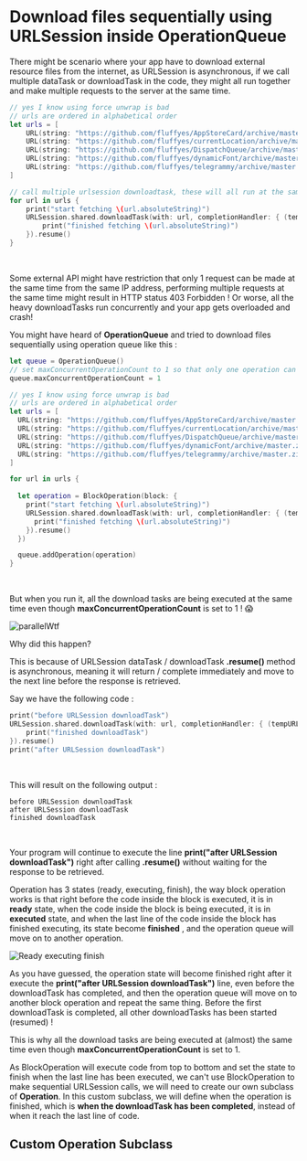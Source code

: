 # Download files sequentially using URLSession inside OperationQueue

There might be scenario where your app have to download external resource files from the internet, as URLSession is asynchronous, if we call multiple dataTask or downloadTask in the code, they might all run together and make multiple requests to the server at the same time. 



```swift
// yes I know using force unwrap is bad
// urls are ordered in alphabetical order
let urls = [
    URL(string: "https://github.com/fluffyes/AppStoreCard/archive/master.zip")!,
    URL(string: "https://github.com/fluffyes/currentLocation/archive/master.zip")!,
    URL(string: "https://github.com/fluffyes/DispatchQueue/archive/master.zip")!,
    URL(string: "https://github.com/fluffyes/dynamicFont/archive/master.zip")!,
    URL(string: "https://github.com/fluffyes/telegrammy/archive/master.zip")!
]

// call multiple urlsession downloadtask, these will all run at the same time!
for url in urls {
    print("start fetching \(url.absoluteString)")
    URLSession.shared.downloadTask(with: url, completionHandler: { (tempURL, response, error) in
        print("finished fetching \(url.absoluteString)")
    }).resume()
}
```

<br>



Some external API might have restriction that only 1 request can be made at the same time from the same IP address, performing multiple requests at the same time might result in HTTP status 403 Forbidden ! Or worse, all the heavy downloadTasks run concurrently and your app gets overloaded and crash!



You might have heard of **OperationQueue** and tried to download files sequentially using operation queue like this :



```swift
let queue = OperationQueue()
// set maxConcurrentOperationCount to 1 so that only one operation can be run at one time
queue.maxConcurrentOperationCount = 1

// yes I know using force unwrap is bad
// urls are ordered in alphabetical order
let urls = [
  URL(string: "https://github.com/fluffyes/AppStoreCard/archive/master.zip")!,
  URL(string: "https://github.com/fluffyes/currentLocation/archive/master.zip")!,
  URL(string: "https://github.com/fluffyes/DispatchQueue/archive/master.zip")!,
  URL(string: "https://github.com/fluffyes/dynamicFont/archive/master.zip")!,
  URL(string: "https://github.com/fluffyes/telegrammy/archive/master.zip")!
]

for url in urls {
    
  let operation = BlockOperation(block: {
    print("start fetching \(url.absoluteString)")
    URLSession.shared.downloadTask(with: url, completionHandler: { (tempURL, response, error) in
      print("finished fetching \(url.absoluteString)")
    }).resume()
  })

  queue.addOperation(operation)
}
```

<br>

 

But when you run it, all the download tasks are being executed at the same time even though **maxConcurrentOperationCount** is set to 1 ! 😱

![parallelWtf](https://iosimage.s3.amazonaws.com/2019/53-download-files-sequentially/parallelwtf.gif)



Why did this happen? 



This is because of URLSession dataTask / downloadTask  **.resume()** method is asynchronous, meaning it will return / complete immediately and move to the next line before the response is retrieved.



Say we have the following code : 

```swift
print("before URLSession downloadTask")
URLSession.shared.downloadTask(with: url, completionHandler: { (tempURL, response, error) in
    print("finished downloadTask")
}).resume()
print("after URLSession downloadTask")
```

<br>



This will result on the following output : 

```
before URLSession downloadTask
after URLSession downloadTask
finished downloadTask
```

<br>



Your program will continue to execute the line **print("after URLSession downloadTask")** right after calling **.resume()** without waiting for the response to be retrieved.



Operation has 3 states (ready, executing, finish), the way block operation works is that right before the code inside the block is executed, it is in **ready** state, when the code inside the block is being executed, it is in **executed** state, and when the last line of the code inside the block has finished executing, its state become **finished** , and the operation queue will move on to another operation.



![Ready executing finish](https://iosimage.s3.amazonaws.com/2019/53-download-files-sequentially/readyFinishedLine.png)



As you have guessed, the operation state will become finished right after it execute the **print("after URLSession downloadTask")** line, even before the downloadTask has completed, and then the operation queue will move on to another block operation and repeat the same thing. Before the first downloadTask is completed, all other downloadTasks has been started (resumed) !



This is why all the download tasks are being executed at (almost) the same time even though **maxConcurrentOperationCount** is set to 1.



As BlockOperation will execute code from top to bottom and set the state to finish when the last line has been executed, we can't use BlockOperation to make sequential URLSession calls, we will need to create our own subclass of **Operation**. In this custom subclass, we will define when the operation is finished, which is **when the downloadTask has been completed**, instead of when it reach the last line of code.



## Custom Operation Subclass

